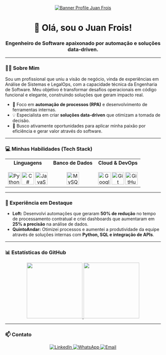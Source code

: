 <div align="center">
  <a href="https://github.com/JFrois">
    <img src="https://media.licdn.com/dms/image/v2/D4D16AQHp-XPQ3Ffskw/profile-displaybackgroundimage-shrink_350_1400/B4DZiv9ZV2GQAo-/0/1755298765673?e=1758153600&v=beta&t=zRZkZhESbuZJ6KgSjhJUzfZhzXh1G_b_KiITkMT-TLg" alt="Banner Profile Juan Frois" />
  </a>
  <br/>
  <h1>👋 Olá, sou o Juan Frois!</h1>
  <h3>Engenheiro de Software apaixonado por automação e soluções data-driven.</h3>
</div>

---

### 👨‍💻 Sobre Mim

Sou um profissional que uniu a visão de negócio, vinda de experiências em Análise de Sistemas e LegalOps, com a capacidade técnica da Engenharia de Software. Meu objetivo é transformar desafios operacionais em código funcional e elegante, construindo soluções que geram impacto real.

- 🎯 Foco em **automação de processos (RPA)** e desenvolvimento de ferramentas internas.
- 💡 Especialista em criar **soluções data-driven** que otimizam a tomada de decisão.
- 🚀 Busco ativamente oportunidades para aplicar minha paixão por eficiência e gerar valor através do software.

---

### 💻 Minhas Habilidades (Tech Stack)

<table>
  <tr>
    <td valign="top" width="33%">
      <div align="center">
        <strong>Linguagens</strong><br><br>
        <img src="https://cdn.jsdelivr.net/gh/devicons/devicon/icons/python/python-original.svg" width="40" height="40" alt="Python" />
        <img src="https://cdn.jsdelivr.net/gh/devicons/devicon/icons/csharp/csharp-original.svg" width="40" height="40" alt="C#" />
        <img src="https://cdn.jsdelivr.net/gh/devicons/devicon/icons/javascript/javascript-original.svg" width="40" height="40" alt="JavaScript" />
      </div>
    </td>
    <td valign="top" width="33%">
      <div align="center">
        <strong>Banco de Dados</strong><br><br>
        <img src="https://cdn.jsdelivr.net/gh/devicons/devicon/icons/mysql/mysql-original.svg" width="40" height="40" alt="MySQL" />
      </div>
    </td>
    <td valign="top" width="33%">
      <div align="center">
        <strong>Cloud & DevOps</strong><br><br>
        <img src="https://cdn.jsdelivr.net/gh/devicons/devicon/icons/googlecloud/googlecloud-original.svg" width="40" height="40" alt="Google Cloud" />
        <img src="https://cdn.jsdelivr.net/gh/devicons/devicon/icons/git/git-original.svg" width="40" height="40" alt="Git" />
        <img src="https://cdn.jsdelivr.net/gh/devicons/devicon/icons/github/github-original.svg" width="40" height="40" alt="GitHub" />
      </div>
    </td>
  </tr>
</table>

---

### 🚀 Experiência em Destaque

-   **Loft:** Desenvolvi automações que geraram **50% de redução** no tempo de processamento contratual e criei dashboards que aumentaram em **25% a precisão** na análise de dados.
-   **QuintoAndar:** Otimizei processos e aumentei a produtividade da equipe através de soluções internas com **Python, SQL e integração de APIs**.

---

### 📊 Estatísticas do GitHub

<div align="center">
  <a href="https://github.com/JFrois">
    <img height="180em" src="https://github-readme-stats.vercel.app/api?username=JFrois&show_icons=true&theme=tokyonight&include_all_commits=true&count_private=true"/>
    <img height="180em" src="https://github-readme-stats.vercel.app/api/top-langs/?username=JFrois&layout=compact&langs_count=7&theme=tokyonight"/>
  </a>
</div>

---

### 📫 Contato

<div align="center">
  <a href="https://www.linkedin.com/in/juanfrois/" target="_blank">
    <img src="https://img.shields.io/badge/LinkedIn-0077B5?style=for-the-badge&logo=linkedin&logoColor=white" alt="LinkedIn"/>
  </a>
  <a href="https://wa.me/5511986834909" target="_blank">
    <img src="https://img.shields.io/badge/WhatsApp-25D366?style=for-the-badge&logo=whatsapp&logoColor=white" alt="WhatsApp"/>
  </a>
  <a href="mailto:contatoJuanFrois@gmail.com" target="_blank">
    <img src="https://img.shields.io/badge/Email-D14836?style=for-the-badge&logo=gmail&logoColor=white" alt="Email"/>
  </a>
</div>

